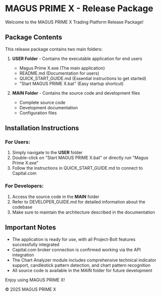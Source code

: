 # MAGUS PRIME X - Release Package

Welcome to the MAGUS PRIME X Trading Platform Release Package!

## Package Contents

This release package contains two main folders:

1. **USER Folder** - Contains the executable application for end users
   - Magus Prime X.exe (The main application)
   - README.md (Documentation for users)
   - QUICK_START_GUIDE.md (Essential instructions to get started)
   - "Start MAGUS PRIME X.bat" (Easy startup shortcut)

2. **MAIN Folder** - Contains the source code and development files
   - Complete source code
   - Development documentation
   - Configuration files

## Installation Instructions

### For Users:
1. Simply navigate to the **USER** folder
2. Double-click on "Start MAGUS PRIME X.bat" or directly run "Magus Prime X.exe"
3. Follow the instructions in QUICK_START_GUIDE.md to connect to Capital.com

### For Developers:
1. Access the source code in the **MAIN** folder
2. Refer to DEVELOPER_GUIDE.md for detailed information about the codebase
3. Make sure to maintain the architecture described in the documentation

## Important Notes

- The application is ready for use, with all Project-Bolt features successfully integrated
- Capital.com broker connection is confirmed working via the API integration
- The Chart Analyzer module includes comprehensive technical indicator support, candlestick pattern detection, and chart pattern recognition
- All source code is available in the MAIN folder for future development

Enjoy using MAGUS PRIME X!

© 2025 MAGUS PRIME X
